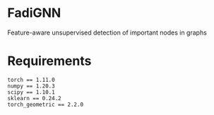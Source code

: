 # FadiGNN 
Feature-aware unsupervised detection of important nodes in graphs



# Requirements
```
torch == 1.11.0
numpy == 1.20.3
scipy == 1.10.1
sklearn == 0.24.2
torch_geometric == 2.2.0
```
